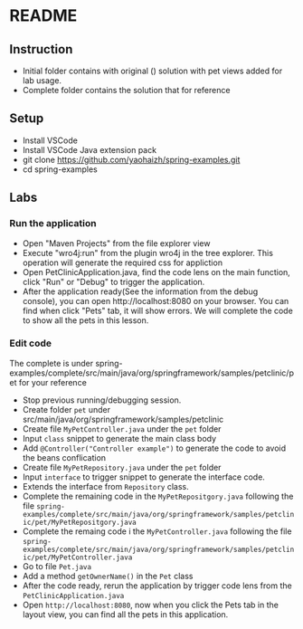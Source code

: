 # README

## Instruction

- Initial folder contains with original () solution with pet views added for lab usage. 
- Complete folder contains the solution that for reference

## Setup
- Install VSCode 
- Install VSCode Java extension pack
- git clone https://github.com/yaohaizh/spring-examples.git
- cd spring-examples


## Labs

### Run the application 
- Open "Maven Projects" from the file explorer view
- Execute "wro4j:run" from the plugin wro4j in the tree explorer. This operation will generate the required css for appliction
- Open PetClinicApplication.java, find the code lens on the main function, click "Run" or "Debug" to trigger the application. 
- After the application ready(See the information from the debug console), you can open http://localhost:8080 on your browser. You can find when click "Pets" tab, it will show errors. We will complete the code to show all the pets in this lesson. 

### Edit code 

The complete is under spring-examples/complete/src/main/java/org/springframework/samples/petclinic/pet for your reference

- Stop previous running/debugging session. 
- Create folder `pet` under src/main/java/org/springframework/samples/petclinic
- Create file `MyPetController.java` under the `pet` folder 
- Input `class` snippet to generate the main class body
- Add `@Controller("Controller example")` to generate the code to avoid the beans conflication
- Create file `MyPetRepository.java` under the `pet` folder
- Input `interface` to trigger snippet to generate the interface code. 
- Extends the interface from `Repository` class.
- Complete the remaining code in the `MyPetRepositgory.java` following the file `spring-examples/complete/src/main/java/org/springframework/samples/petclinic/pet/MyPetRepositgory.java`
- Complete the remaing code i the `MyPetController.java` following the file `spring-examples/complete/src/main/java/org/springframework/samples/petclinic/pet/MyPetController.java`
- Go to file `Pet.java`
- Add a method `getOwnerName()` in the `Pet` class
- After the code ready, rerun the application by trigger code lens from the `PetClinicApplication.java`
- Open `http://localhost:8080`, now when you click the Pets tab in the layout view, you can find all the pets in this application.

